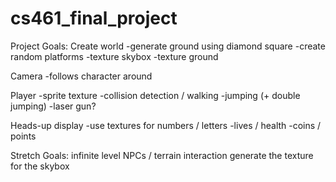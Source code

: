 # cs461_final_project

Project Goals:
Create world
  -generate ground using diamond square
  -create random platforms
  -texture skybox
  -texture ground

Camera
  -follows character around

Player
  -sprite texture
  -collision detection / walking
  -jumping (+ double jumping)
  -laser gun?

Heads-up display
  -use textures for numbers / letters
  -lives / health
  -coins / points

Stretch Goals:
infinite level
NPCs / terrain interaction
generate the texture for the skybox
